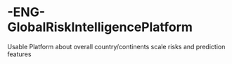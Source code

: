 # -ENG-GlobalRiskIntelligencePlatform
Usable Platform about overall country/continents scale risks and prediction features
